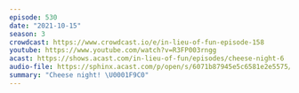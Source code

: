 ```yaml
---
episode: 530
date: "2021-10-15"
season: 3
crowdcast: https://www.crowdcast.io/e/in-lieu-of-fun-episode-158
youtube: https://www.youtube.com/watch?v=R3FP003rngg
acast: https://shows.acast.com/in-lieu-of-fun/episodes/cheese-night-6
audio-file: https://sphinx.acast.com/p/open/s/6071b87945e5c6581e2e5575/e/616deb33570c7e00139a1f03/media.mp3
summary: "Cheese night! \U0001F9C0"
---
```

